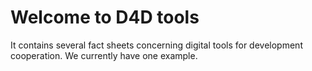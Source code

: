 # Welcome to D4D tools

It contains several fact sheets concerning digital tools for development cooperation.
We currently have one example.